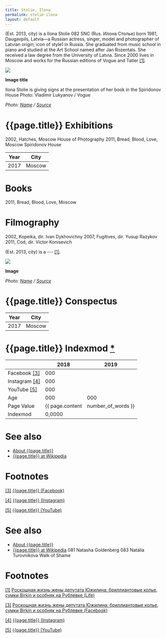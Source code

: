 ```yaml
---
title: Stolie, Ilona
permalink: stolie-ilona
layout: default
---
```


(Est. 2013, city) is a Ilona Stolie  082  SNC (Rus. Илона Столье) born 1981, Daugavpils, Latvia—a Russian actress, singer, model and photographer of Latvian origin, icon of style1 in Russia. She graduated from music school in piano and studied at the Art School named after Jan Rozentals. She received a law degree from the University of Latvia. Since 2000 lives in Moscow and works for the Russian editions of Vogue and Tatler <span id="a1">[\[1\]](#f1)</span>.

![](/encyclopedia/images/image-name.jpg)

**Image title**

Ilona Stolie is giving signs at the presentation of her book in the Spiridonov House
Photo: Vladimir Lukyanov / Vogue

*Photo: [Name](index) / [Source](index)*

# {{page.title}} Exhibitions
2002, Hatches, Moscow House of Photography
2011, Bread, Blood, Love, Moscow Spiridonov House

|Year|City|
|-|-|
|2017|Moscow|

# Books
2011, Bread, Blood, Love, Moscow
# Filmography
2002, Kopeika, dir. Ivan Dykhovichny
2007, Fugitives, dir. Yusup Razykov
2011, Сod, dir. Victor Konisevich

(Est. 2013, city) is a --- <span id="a1">[\[1\]](#f1)</span>.

![](/encyclopedia/images/{{page.permalink}}.jpg)

**Image**

*Photo: [Name](index) / [Source](index)*

# {{page.title}} Conspectus

|Year|City|
|-|-|
|2017|Moscow|

# {{page.title}} Indexmod [*](indexmod)

||2018|2019|
|-|-|-|
|Facebook <span id="a3">[\[3\]](#f3)</span>|000||
|Instagram <span id="a4">[\[4\]](#f4)</span>|000||
|YouTube <span id="a5">[\[5\]](#f5)</span>|000||
|Age|000|000|
|Page Value|{{ page.content | number_of_words }}||
|Indexmod|0,0000||

# See also

+ [About {{page.title}}](index)
+ [{{page.title}} at Wikipedia](index)

# Footnotes

[[3]](#a3) <span id="f3"></span> [{{page.title}} (Facebook)](index)

[[4]](#a4) <span id="f4"></span> [{{page.title}} (Instagram)](index)

[[5]](#a5) <span id="f5"></span> [{{page.title}} (YouTube)](index)


# See also

+ [About {{page.title}}](index)
+ [{{page.title}} at Wikipedia](index)
081  Natasha Goldenberg
083  Natalia Turovnikova
Walk of Shame

# Footnotes

[[1]](#a1) <span id="f1"></span> [Роскошная жизнь жены депутата Южилина: бриллиантовые колье, сумки Birkin и особняк на Рублевке (Life)](https://life.ru/t/%D1%88%D0%BE%D1%83/344217?utm_source=super&utm_campaign=redirect)

[[3]](#a3) <span id="f3"></span> [Роскошная жизнь жены депутата Южилина: бриллиантовые колье, сумки Birkin и особняк на Рублевке (Facebook)](index)

[[4]](#a4) <span id="f4"></span> [{{page.title}} (Instagram)](index)

[[5]](#a5) <span id="f5"></span> [{{page.title}} (YouTube)](index)
